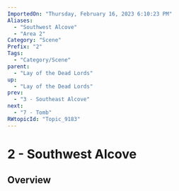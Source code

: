 ```yaml
---
ImportedOn: "Thursday, February 16, 2023 6:10:23 PM"
Aliases:
  - "Southwest Alcove"
  - "Area 2"
Category: "Scene"
Prefix: "2"
Tags:
  - "Category/Scene"
parent:
  - "Lay of the Dead Lords"
up:
  - "Lay of the Dead Lords"
prev:
  - "3 - Southeast Alcove"
next:
  - "7 - Tomb"
RWtopicId: "Topic_9183"
---
```

# 2 - Southwest Alcove
## Overview
